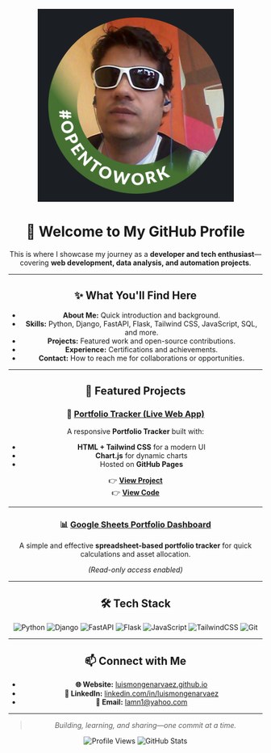 <div align="center">

![Org Banner](https://github.com/LuisMongeNarvaez/.github/blob/main/Screenshot%20from%202025-08-12%2008-47-06.png?raw=true)

# 👋 Welcome to My GitHub Profile  

This is where I showcase my journey as a **developer and tech enthusiast**—covering **web development, data analysis, and automation projects**.



---

## ✨ What You'll Find Here
- **About Me:** Quick introduction and background.
- **Skills:** Python, Django, FastAPI, Flask, Tailwind CSS, JavaScript, SQL, and more.
- **Projects:** Featured work and open-source contributions.
- **Experience:** Certifications and achievements.
- **Contact:** How to reach me for collaborations or opportunities.

---

## 🚀 Featured Projects

### 🔹 [Portfolio Tracker (Live Web App)](https://luismongenarvaez.github.io/)
A responsive **Portfolio Tracker** built with:
- **HTML + Tailwind CSS** for a modern UI
- **Chart.js** for dynamic charts
- Hosted on **GitHub Pages**

👉 **[View Project](https://luismongenarvaez.github.io/)**  
👉 **[View Code](https://github.com/LuisMongeNarvaez/LuisMongeNarvaez.github.io)**

---

### 📊 [Google Sheets Portfolio Dashboard](https://docs.google.com/spreadsheets/d/18mYSgH1J1LhS4NvLUigd6yUunoZSy6sMpkZnpMUfix0/edit?gid=1453848081#gid=1453848081)
A simple and effective **spreadsheet-based portfolio tracker** for quick calculations and asset allocation.

*(Read-only access enabled)*

---

## 🛠 Tech Stack
<div align="center">

![Python](https://img.shields.io/badge/Python-3776AB?style=for-the-badge&logo=python&logoColor=white)
![Django](https://img.shields.io/badge/Django-092E20?style=for-the-badge&logo=django&logoColor=white)
![FastAPI](https://img.shields.io/badge/FastAPI-009688?style=for-the-badge&logo=fastapi&logoColor=white)
![Flask](https://img.shields.io/badge/Flask-000000?style=for-the-badge&logo=flask&logoColor=white)
![JavaScript](https://img.shields.io/badge/JavaScript-F7DF1E?style=for-the-badge&logo=javascript&logoColor=black)
![TailwindCSS](https://img.shields.io/badge/Tailwind_CSS-38B2AC?style=for-the-badge&logo=tailwind-css&logoColor=white)
![Git](https://img.shields.io/badge/Git-F05032?style=for-the-badge&logo=git&logoColor=white)

</div>

---

## 📫 Connect with Me
- **🌐 Website:** [luismongenarvaez.github.io](https://luismongenarvaez.github.io)
- **💼 LinkedIn:** [linkedin.com/in/luismongenarvaez](https://www.linkedin.com/in/luismongenarvaez)
- **📧 Email:** lamn1@yahoo.com

---

<div align="center">
  
> _Building, learning, and sharing—one commit at a time._  

![Profile Views](https://komarev.com/ghpvc/?username=LuisMongeNarvaez&style=flat-square&color=blue)
![GitHub Stats](https://github-readme-stats.vercel.app/api?username=LuisMongeNarvaez&show_icons=true&theme=radical)

</div>

</div>
